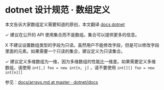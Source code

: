 # dotnet 设计规范 · 数组定义

本文告诉大家数组定义需要知道的原创，本文翻译 [docs  dotnet](https://github.com/dotnet/docs/blob/master/docs/standard/design-guidelines/arrays.md )

<!--more-->
<!-- 标签：设计规范，规范 -->

✓ 建议在公开的 API 使用集合而不是数组。集合可以提供更多的信息。

X 不建议设置数组类型的字段为只读。虽然用户不能修改字段，但是可以修改字段里面的元素。如果需要一个只读的集合，建议定义为只读集合。

✓ 建议定义多维数组为一维，因为多维数组的性能比一维差。如果需要定义多维数组，请使用 `int[,] foo = new int[n, j]` ，请不要使用 `int[][] foo = new int[n][]`

参见：[docs/arrays.md at master · dotnet/docs](https://github.com/dotnet/docs/blob/master/docs/standard/design-guidelines/arrays.md )